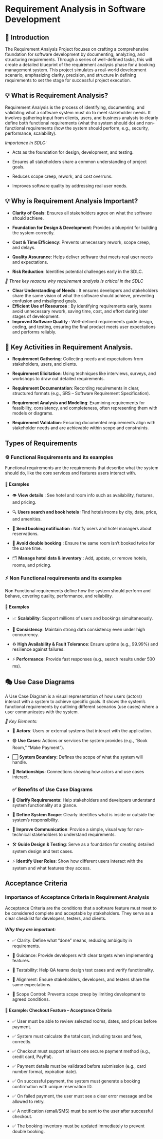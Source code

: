 # Requirement Analysis in Software Development

## 📌 Introduction
The Requirement Analysis Project focuses on crafting a comprehensive foundation for software development by documenting, analyzing, and structuring requirements. Through a series of well-defined tasks, this will create a detailed blueprint of the requirement analysis phase for a booking management system. This project simulates a real-world development scenario, emphasizing clarity, precision, and structure in defining requirements to set the stage for successful project execution.

## 💡 What is Requirement Analysis?

Requirement Analysis is the process of identifying, documenting, and validating what a software system must do to meet stakeholder needs. It involves gathering input from clients, users, and business analysts to clearly define both functional requirements (what the system should do) and non-functional requirements (how the system should perform, e.g., security, performance, scalability).

 *Importance in SDLC:*

- Acts as the foundation for design, development, and testing.

- Ensures all stakeholders share a common understanding of project goals.

- Reduces scope creep, rework, and cost overruns.

- Improves software quality by addressing real user needs.

## 💡 Why is Requirement Analysis Important?

- **Clarity of Goals**: Ensures all stakeholders agree on what the software should achieve.

- **Foundation for Design & Development**: Provides a blueprint for building the system correctly.

- **Cost & Time Efficiency**: Prevents unnecessary rework, scope creep, and delays.

- **Quality Assurance**: Helps deliver software that meets real user needs and expectations.

- **Risk Reduction**: Identifies potential challenges early in the SDLC.

*🔑 Three key reasons why requirement analysis is critical in the SDLC*

- **Clear Understanding of Needs** : It ensures developers and stakeholders share the same vision of what the software should achieve, preventing confusion and misaligned goals.
- **Efficient Use of Resources** : By identifying requirements early, teams avoid unnecessary rework, saving time, cost, and effort during later stages of development.
- **Improved Software Quality** : Well-defined requirements guide design, coding, and testing, ensuring the final product meets user expectations and performs reliably.

## 🔑 Key Activities in Requirement Analysis.
- **Requirement Gathering**: Collecting needs and expectations from stakeholders, users, and clients.

- **Requirement Elicitation**: Using techniques like interviews, surveys, and workshops to draw out detailed requirements.

- **Requirement Documentation**: Recording requirements in clear, structured formats (e.g., SRS – Software Requirement Specification).

- **Requirement Analysis and Modeling**: Examining requirements for feasibility, consistency, and completeness, often representing them with models or diagrams.

- **Requirement Validation**: Ensuring documented requirements align with stakeholder needs and are achievable within scope and constraints.

## Types of Requirements

 ### ⚙️ Functional Requirements and its examples

   Functional requirements are the requirements that describe what the system should do, like the core services and features users interact with.    

   #### 🔖 Examples         

- 👁️ **View details** : See hotel and room info such as availability, features, and pricing.

- 🔍 **Users search and book hotels** :Find hotels/rooms by city, date, price, and amenities.

- 🔔 **Send booking notification** : Notify users and hotel managers about reservations.

- 🚫 **Avoid double booking** : Ensure the same room isn’t booked twice for the same time.

- 🗂️ **Manage hotel data & inventory** : Add, update, or remove hotels, rooms, and pricing.      

 ### ⚡  Non Functional requirements  and its examples 
   Non Functional requirements define how the system should perform and behave, covering quality, performance, and reliability.

   #### 🔖 Examples

- 📈 **Scalability**: Support millions of users and bookings simultaneously.

- 🔄 **Consistency**: Maintain strong data consistency even under high concurrency.

- ♻️ **High Availability & Fault Tolerance**: Ensure uptime (e.g., 99.99%) and resilience against failures.

- ⚡ **Performance**: Provide fast responses (e.g., search results under 500 ms).

## 🎭 Use Case Diagrams

A Use Case Diagram is a visual representation of how users (actors) interact with a system to achieve specific goals. It shows the system’s functional requirements by outlining different scenarios (use cases) where a user communicates with the system.

 *🔑 Key Elements:*

- 👤 **Actors**: Users or external systems that interact with the application.

- 🟢 **Use Cases**: Actions or services the system provides (e.g., “Book Room,” “Make Payment”).

- ⬜ **System Boundary**: Defines the scope of what the system will handle.

- 🔗 **Relationships**: Connections showing how actors and use cases interact.

    ### ✅ Benefits of Use Case Diagrams

- 📌 __Clarify Requirements__: Help stakeholders and developers understand system functionality at a glance.

- 🧭 __Define System Scope__: Clearly identifies what is inside or outside the system’s responsibility.

- 👥 __Improve Communication__: Provide a simple, visual way for non-technical stakeholders to understand requirements.

- 🛠️ __Guide Design & Testing__: Serve as a foundation for creating detailed system design and test cases.

- ⚡ __Identify User Roles__: Show how different users interact with the system and what features they access.

## Acceptance Criteria
   ### Importance of Acceptance Criteria in Requirement Analysis
Acceptance Criteria are the conditions that a software feature must meet to be considered complete and acceptable by stakeholders. They serve as a clear checklist for developers, testers, and clients.

   #### *Why they are important:*

- ✅ Clarity: Define what “done” means, reducing ambiguity in requirements.

- 🧭 Guidance: Provide developers with clear targets when implementing features.

- 🧪 Testability: Help QA teams design test cases and verify functionality.

- 🤝 Alignment: Ensure stakeholders, developers, and testers share the same expectations.

- 🚫 Scope Control: Prevents scope creep by limiting development to agreed conditions.

#### 🛒 Example: Checkout Feature – Acceptance Criteria
- ✅ User must be able to review selected rooms, dates, and prices before payment.

- ✅ System must calculate the total cost, including taxes and fees, correctly.

- ✅ Checkout must support at least one secure payment method (e.g., credit card, PayPal).

- ✅ Payment details must be validated before submission (e.g., card number format, expiration date).

- ✅ On successful payment, the system must generate a booking confirmation with unique reservation ID.

- ✅ On failed payment, the user must see a clear error message and be allowed to retry.

- ✅ A notification (email/SMS) must be sent to the user after successful checkout.

- ✅ The booking inventory must be updated immediately to prevent double booking.

